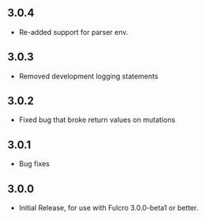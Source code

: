 3.0.4
-----
- Re-added support for parser env.

3.0.3
-----
- Removed development logging statements

3.0.2
-----
- Fixed bug that broke return values on mutations

3.0.1
-----
- Bug fixes

3.0.0
-----
- Initial Release, for use with Fulcro 3.0.0-beta1 or better.
